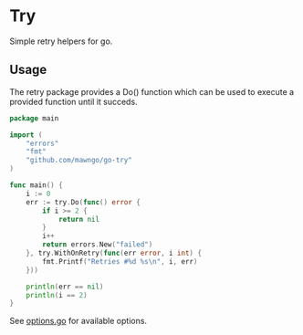 # Try

Simple retry helpers for go.

## Usage

The retry package provides a Do() function which can be used to execute a provided function until it succeds.

```go
package main

import (
	"errors"
	"fmt"
	"github.com/mawngo/go-try"
)

func main() {
	i := 0
	err := try.Do(func() error {
		if i >= 2 {
			return nil
		}
		i++
		return errors.New("failed")
	}, try.WithOnRetry(func(err error, i int) {
		fmt.Printf("Retries #%d %s\n", i, err)
	}))

	println(err == nil)
	println(i == 2)
}
```

See [options.go](options.go) for available options.